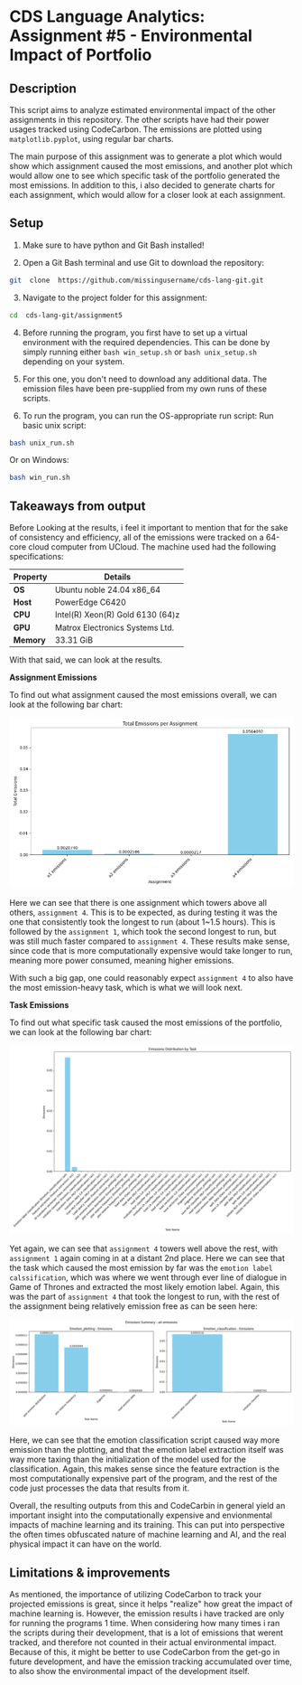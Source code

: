 # CDS Language Analytics: Assignment #5 - Environmental Impact of Portfolio

## Description
This script aims to analyze estimated environmental impact of the other assignments in this repository. The other scripts have had their power usages tracked using CodeCarbon. The emissions are plotted using `matplotlib.pyplot`, using regular bar charts.

The main purpose of this assignment was to generate a plot which would show which assignment caused the most emissions, and another plot which would allow one to see which specific task of the portfolio generated the most emissions. In addition to this, i also decided to generate charts for each assignment, which would allow for a closer look at each assignment.

## Setup

1. Make sure to have python and Git Bash installed!

2. Open a Git Bash terminal and use Git to download the repository:
```sh
git  clone  https://github.com/missingusername/cds-lang-git.git
```
3. Navigate to the project folder for this assignment:
```sh
cd  cds-lang-git/assignment5
```
4. Before running the program, you first have to set up a virtual environment with the required dependencies. This can be done by simply running either  `bash win_setup.sh`  or  `bash unix_setup.sh`  depending on your system.

5. For this one, you don't need to download any additional data. The emission files have been pre-supplied from my own runs of these scripts.

6. To run the program, you can run the OS-appropriate run script:
Run basic unix script:
```sh
bash unix_run.sh
```
Or on Windows:
```sh
bash win_run.sh
```

## Takeaways from output
Before Looking at the results, i feel it important to mention that for the sake of consistency and efficiency, all of the emissions were tracked on a 64-core cloud computer from UCloud. The machine used had the following specifications:

| **Property**  | **Details**                           |
|---------------|---------------------------------------|
| **OS**        | Ubuntu noble 24.04 x86_64             |
| **Host**      | PowerEdge C6420                       |
| **CPU**       | Intel(R) Xeon(R) Gold 6130 (64)z      |
| **GPU**       | Matrox Electronics Systems Ltd.       |
| **Memory**    | 33.31 GiB                             |

With that said, we can look at the results.

**Assignment Emissions**

To find out what assignment caused the most emissions overall, we can look at the following bar chart:

![Assignment Emissions](out/assignment_emissions.png)

Here we can see that there is one assignment which towers above all others, `assignment 4`. This is to be expected, as during testing it was the one that consistently took the longest to run (about 1~1.5 hours). This is followed by the `assignment 1`, which took the second longest to run, but was still much faster compared to `assignment 4`. These results make sense, since code that is more computationally expensive would take longer to run, meaning more power consumed, meaning higher emissions.

With such a big gap, one could reasonably expect `assignment 4` to also have the most emission-heavy task, which is what we will look next.

**Task Emissions**

To find out what specific task caused the most emissions of the portfolio, we can look at the following bar chart:

![Assignment Emissions](out/all_task_emissions.png)

Yet again, we can see that `assignment 4` towers well above the rest, with `assignment 1` again coming in at a distant 2nd place. Here we can see that the task which caused the most emission by far was the `emotion label calssification`, which was where we went through ever line of dialogue in Game of Thrones and extracted the most likely emotion label. Again, this was the part of `assignment 4` that took the longest to run, with the rest of the assignment being relatively emission free as can be seen here:

![Assignment 4 emissions](out/a4%20emissions_chart.png)

Here, we can see that the emotion classification script caused way more emission than the plotting, and that the emotion label extraction itself was way more taxing than the initialization of the model used for the classification. Again, this makes sense since the feature extraction is the most computationally expensive part of the program, and the rest of the code just processes the data that results from it.

Overall, the resulting outputs from this and CodeCarbin in general yield an important insight into the computationally expensive and envionmental impacts of machine learning and its training. This can put into perspective the often times obfuscated nature of machine learning and AI, and the real physical impact it can have on the world. 

## Limitations & improvements

As mentioned, the importance of utilizing CodeCarbon to track your projected emissions is great, since it helps "realize" how great the impact of machine learning is. However, the emission results i have tracked are only for running the programs 1 time. When considering how many times i ran the scripts during their development, that is a lot of emissions that werent tracked, and therefore not counted in their actual environmental impact. Because of this, it might be better to use CodeCarbon from the get-go in future development, and have the emission tracking accumulated over time, to also show the environmental impact of the development itself.